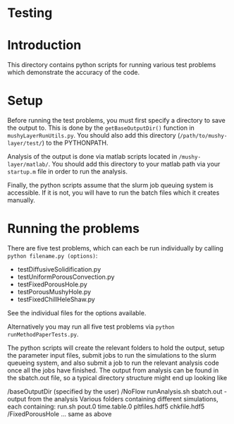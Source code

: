 # Testing

# Introduction
This directory contains python scripts for running various test problems which demonstrate the accuracy of the code. 

# Setup
Before running the test problems, you must first specify a directory to save the output to. This is done by the `getBaseOutputDir()` function in `mushyLayerRunUtils.py`. 
You should also add this directory (`/path/to/mushy-layer/test/`) to the PYTHONPATH.

Analysis of the output is done via matlab scripts located in `/mushy-layer/matlab/`. You should add this directory to your matlab path via your `startup.m` file in order to run the analysis.

Finally, the python scripts assume that the slurm job queuing system is accessible. If it is not, you will have to run the batch files which it creates manually.

# Running the problems
There are five test problems, which can each be run individually by calling `python filename.py (options)`:

* testDiffusiveSolidification.py
* testUniformPorousConvection.py
* testFixedPorousHole.py
* testPorousMushyHole.py
* testFixedChillHeleShaw.py

See the individual files for the options available.

Alternatively you may run all five test problems via `python runMethodPaperTests.py`.

The python scripts will create the relevant folders to hold the output, setup the parameter input files, submit jobs to run the simulations to the slurm queueing system, and also submit a job to run the relevant analysis code once all the jobs have finished. The output from analysis can be found in the sbatch.out file, so a typical directory structure might end up looking like

/baseOutputDir (specified by the user)
  /NoFlow
    runAnalysis.sh
    sbatch.out - output from the analysis
    Various folders containing different simulations, each containing:
      run.sh
      pout.0
      time.table.0
      pltfiles.hdf5
      chkfile.hdf5
  /FixedPorousHole
    ... same as above
